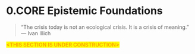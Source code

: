 # 0.CORE Epistemic Foundations

> “The crisis today is not an ecological crisis. It is a crisis of meaning.” — Ivan Illich

&#x20;                <mark style="color:orange;">**\<THIS SECTION IS UNDER CONSTRUCTION>**</mark>

